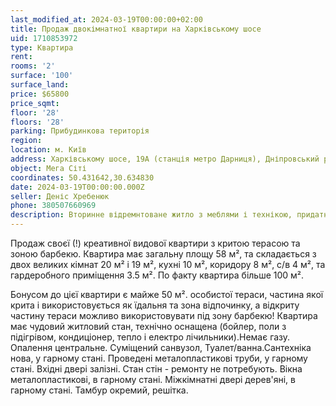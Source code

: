 ```yaml
---
last_modified_at: 2024-03-19T00:00:00+02:00
title: Продаж двокімнатної квартири на Харківському шосе
uid: 1710853972
type: Квартира
rent:
rooms: '2'
surface: '100'
surface_land:
price: $65800
price_sqmt:
floor: '28'
floors: '28'
parking: Прибудинкова територія
region:
location: м. Київ
address: Харківському шосе, 19А (станція метро Дарниця), Дніпровський район
object: Мега Сіті
coordinates: 50.431642,30.634830
date: 2024-03-19T00:00:00.000Z
seller: Деніс Хребенюк
phone: 380507660969
description: Вторинне відремнтоване житло з меблями і технікою, придатне і готове для проживання
---
```


Продаж своєї (!) креативної видової квартири з критою терасою та зоною барбекю. Квартира має загальну площу 58 м², та складається з двох великих кімнат 20 м² і 19 м², кухні 10 м², коридору 8 м², с/в 4 м², та гардеробного приміщення 3.5 м². По факту квартира більше 100 м².

Бонусом до цієї квартири є майже 50 м². особистої тераси, частина якої крита і використовується як їдальня та зона відпочинку, а відкриту частину тераси можливо використовувати під зону барбекю! Квартира має чудовий житловий стан, технічно оснащена (бойлер, поли з підігрівом, кондиціонер, тепло і електро лічильники).Немає газу. Опалення центральне. Суміщений санвузол, Туалет/ванна.Сантехніка нова, у гарному стані. Проведені металопластикові труби, у гарному стані. Вхідні двері залізні. Стан стін - ремонту не потребують. Вікна металопластикові, в гарному стані. Міжкімнатні двері дерев'яні, в гарному стані. Тамбур окремий, решітка.
